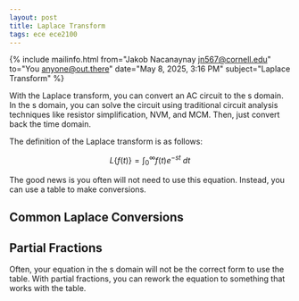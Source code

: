 ```yaml
---
layout: post
title: Laplace Transform
tags: ece ece2100
---
```


{% include mailinfo.html from="Jakob Nacanaynay <jn567@cornell.edu>" to="You <anyone@out.there>" date="May 8, 2025, 3:16 PM" subject="Laplace Transform" %}

With the Laplace transform, you can convert an AC circuit to the s domain. In the s domain, you can solve the circuit using traditional circuit analysis techniques like resistor simplification, NVM, and MCM. Then, just convert back the time domain.

The definition of the Laplace transform is as follows:

$$ L\{f(t)\} = \int_{0}^{\infty}f(t)e^{-st}\;dt $$

The good news is you often will not need to use this equation. Instead, you can use a table to make conversions.

## Common Laplace Conversions

## Partial Fractions

Often, your equation in the s domain will not be the correct form to use the table. With partial fractions, you can rework the equation to something that works with the table.
